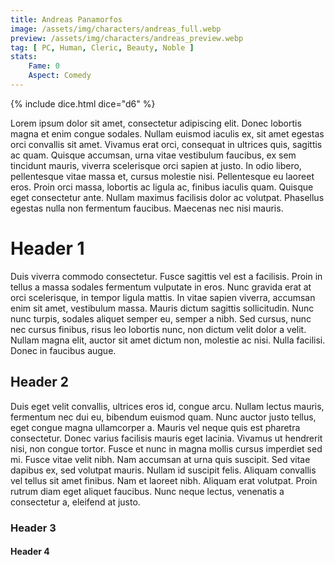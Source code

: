 ```yaml
---
title: Andreas Panamorfos
image: /assets/img/characters/andreas_full.webp
preview: /assets/img/characters/andreas_preview.webp
tag: [ PC, Human, Cleric, Beauty, Noble ]
stats:
    Fame: 0
    Aspect: Comedy
---
```

{% include dice.html dice="d6" %}

Lorem ipsum dolor sit amet, consectetur adipiscing elit. Donec lobortis magna et enim congue sodales. Nullam euismod iaculis ex, sit amet egestas orci convallis sit amet. Vivamus erat orci, consequat in ultrices quis, sagittis ac quam. Quisque accumsan, urna vitae vestibulum faucibus, ex sem tincidunt mauris, viverra scelerisque orci sapien at justo. In odio libero, pellentesque vitae massa et, cursus molestie nisi. Pellentesque eu laoreet eros. Proin orci massa, lobortis ac ligula ac, finibus iaculis quam. Quisque eget consectetur ante. Nullam maximus facilisis dolor ac volutpat. Phasellus egestas nulla non fermentum faucibus. Maecenas nec nisi mauris.

# Header 1

Duis viverra commodo consectetur. Fusce sagittis vel est a facilisis. Proin in tellus a massa sodales fermentum vulputate in eros. Nunc gravida erat at orci scelerisque, in tempor ligula mattis. In vitae sapien viverra, accumsan enim sit amet, vestibulum massa. Mauris dictum sagittis sollicitudin. Nunc nunc turpis, sodales aliquet semper eu, semper a nibh. Sed cursus, nunc nec cursus finibus, risus leo lobortis nunc, non dictum velit dolor a velit. Nullam magna elit, auctor sit amet dictum non, molestie ac nisi. Nulla facilisi. Donec in faucibus augue.

## Header 2

Duis eget velit convallis, ultrices eros id, congue arcu. Nullam lectus mauris, fermentum nec dui eu, bibendum euismod quam. Nunc auctor justo tellus, eget congue magna ullamcorper a. Mauris vel neque quis est pharetra consectetur. Donec varius facilisis mauris eget lacinia. Vivamus ut hendrerit nisi, non congue tortor. Fusce et nunc in magna mollis cursus imperdiet sed mi. Fusce vitae velit nibh. Nam accumsan at urna quis suscipit. Sed vitae dapibus ex, sed volutpat mauris. Nullam id suscipit felis. Aliquam convallis vel tellus sit amet finibus. Nam et laoreet nibh. Aliquam erat volutpat. Proin rutrum diam eget aliquet faucibus. Nunc neque lectus, venenatis a consectetur a, eleifend at justo.

### Header 3

#### Header 4
